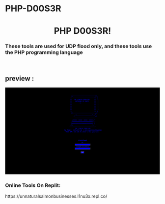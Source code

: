 # PHP-D00S3R
<h1 align="center">PHP D00S3R</a>!</h1>
<h3 align= >These tools are used for UDP flood only, and these tools use the PHP programming language</a></h1>
<br>
<h2 align= >preview </a>:</h1>
<img src="https://raw.githubusercontent.com/L1NU3XX/PHP-D00S3R/main/img/php%20dosser.png"></img>
<h3 align= >Online Tools On Replit</a>:</h1>
https://unnaturalsalmonbusinesses.l1nu3x.repl.co/
